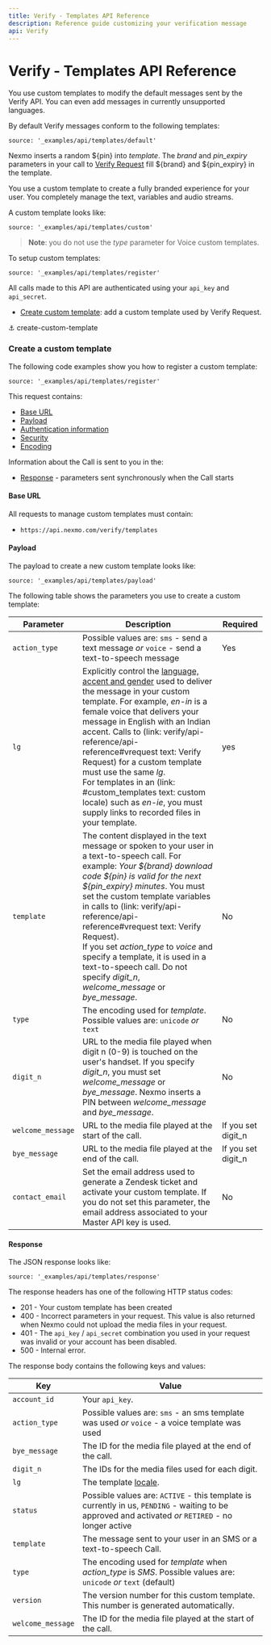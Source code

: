 ```yaml
---
title: Verify - Templates API Reference
description: Reference guide customizing your verification message
api: Verify
---
```


# Verify - Templates API Reference

You use custom templates to modify the default messages sent by the Verify API. You can even add messages in currently unsupported languages.

By default Verify messages conform to the following templates:

```tabbed_content
source: '_examples/api/templates/default'
```

Nexmo inserts a random ${pin} into *template*. The *brand* and *pin_expiry* parameters in your call to [Verify Request](/api/verify) fill ${brand} and ${pin_expiry} in the template.

You use a custom template to create a fully branded experience for your user. You completely manage the text, variables and audio streams.

A custom template looks like:

```tabbed_content
source: '_examples/api/templates/custom'
```

> **Note**: you do not use the *type* parameter for Voice custom templates.

To setup custom templates:

```tabbed_examples
source: '_examples/api/templates/register'
```

All calls made to this API are authenticated using your `api_key` and `api_secret`.

* [Create custom template](#create-custom-template): add a custom template used by Verify Request.


⚓ create-custom-template
### Create a custom template

The following code examples show you how to register a custom template:

```tabbed_examples
source: '_examples/api/templates/register'
```

This request contains:

* [Base URL](#base-url)
* [Payload](#payload)
* [Authentication information](#authentication-information)
* [Security](#security)
* [Encoding](#encoding)

Information about the Call is sent to you in the:

* [Response](#response) - parameters sent synchronously when the Call starts

#### Base URL

All requests to manage custom templates must contain:

* `https://api.nexmo.com/verify/templates`

#### Payload

The payload to create a new custom template looks like:

```tabbed_content
source: '_examples/api/templates/payload'
```

The following table shows the parameters you use to create a custom template:

Parameter | Description | Required
-- | -- | --
`action_type` | Possible values are: `sms` - send a text message _or_ `voice` - send a text-to-speech message | Yes
`lg` | Explicitly control the [language, accent and gender](https://docs.nexmo.com/voice/voice-deprecated/supported-languages) used to deliver the message in your custom template. For example, *en-in* is a female voice that delivers your message in English with an Indian accent. Calls to (link: verify/api-reference/api-reference#vrequest text: Verify Request) for a custom template must use the same *lg*. <br>For templates in an (link: #custom_templates text: custom locale) such as *en-ie*, you must supply links to recorded files in your template. | yes
`template` | The content displayed in the text message or spoken to your user in a text-to-speech call. For example: *Your ${brand} download code ${pin} is valid for the next ${pin_expiry} minutes*. You must set the custom template variables in calls to (link: verify/api-reference/api-reference#vrequest text: Verify Request).<br> If you set *action_type* to *voice* and specify a template, it is used in a text-to-speech call. Do not specify *digit_n*, *welcome_message* or *bye_message*. | No
`type` | The encoding used for *template*. Possible values are: `unicode` _or_ `text` | No
`digit_n` | URL to the media file played when digit n (0-9) is touched on the user's handset. If you specify *digit_n*, you must set *welcome_message* or *bye_message*. Nexmo inserts a PIN between *welcome_message* and *bye_message*. | No
`welcome_message` | URL to the media file played at the start of the call. | If you set digit_n
`bye_message` | URL to the media file played at the end of the call. | If you set digit_n
`contact_email` | Set the email address used to generate a Zendesk ticket and activate your custom template. If you do not set this parameter, the email address associated to your Master API key is used. | No

#### Response

The JSON response looks like:

```tabbed_content
source: '_examples/api/templates/response'
```

The response headers has one of the following HTTP status codes:

* 201 - Your custom template has been created
* 400 - Incorrect parameters in your request. This value is also returned when Nexmo could not upload the media files in your request.
* 401 - The `api_key` / `api_secret` combination you used in your request was invalid or your account has been disabled.
* 500 - Internal error.

The response body contains the following keys and values:

| Key | Value |
|---- | --- |
`account_id` | Your `api_key`.
`action_type` | Possible values are: `sms` - an sms template was used _or_ `voice` - a voice template was used
`bye_message` | The ID for the media file played at the end of the call.
`digit_n` | The IDs for the media files used for each digit.
`lg` |  The template [locale](https://docs.nexmo.com/voice/voice-deprecated/supported-languages).
`status` | Possible values are: `ACTIVE` - this template is currently in us, `PENDING` - waiting to be approved and activated _or_ `RETIRED` - no longer active
`template` | The message sent to your user in an SMS or a text-to-speech Call.
`type` | The encoding used for *template* when *action_type* is *SMS*. Possible values are: `unicode` _or_ `text` (default)
`version` | The version number for this custom template. This number is generated automatically.
`welcome_message` | The ID for the media file played at the start of the call.
